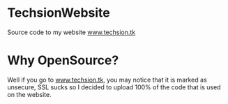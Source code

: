 # TechsionWebsite
Source code to my website www.techsion.tk

# Why OpenSource?

Well if you go to www.techsion.tk, you may notice that it is marked as unsecure, SSL sucks so I decided to upload 100% of the code that is used on the website.
